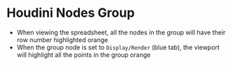 # Houdini Nodes Group

- When viewing the spreadsheet, all the nodes in the group will have their row number highlighted orange
- When the group node is set to `Display/Render` (blue tab), the viewport will highlight all the points in the group orange
